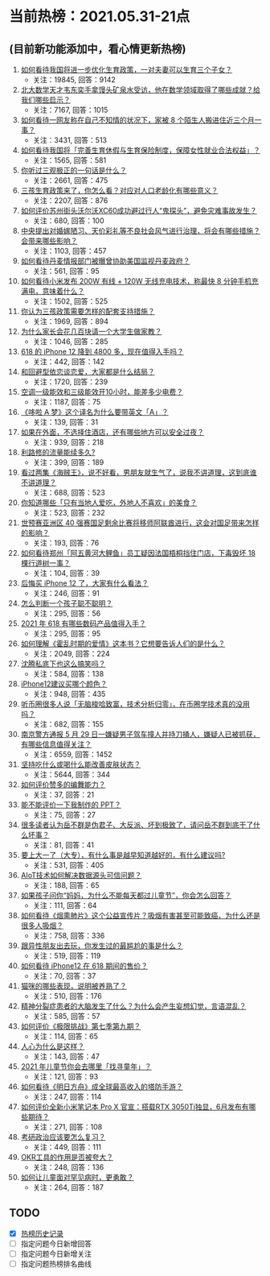 # 当前热榜：2021.05.31-21点
## (目前新功能添加中，看心情更新热榜)
1. [如何看待我国将进一步优化生育政策，一对夫妻可以生育三个子女？](https://www.zhihu.com/question/462390587)
    * 关注：19845, 回答：9142
2. [北大数学天才韦东奕手拿馒头矿泉水受访，他在数学领域取得了哪些成就？给我们哪些启示？](https://www.zhihu.com/question/462169322)
    * 关注：7167, 回答：1015
3. [如何看待一网友称在自己不知情的状况下，家被 8 个陌生人搬进住近三个月一事？](https://www.zhihu.com/question/461252891)
    * 关注：3431, 回答：513
4. [如何看待我国将「完善生育休假与生育保险制度，保障女性就业合法权益」？](https://www.zhihu.com/question/462395582)
    * 关注：1565, 回答：581
5. [你听过三观极正的一句话是什么？](https://www.zhihu.com/question/316797926)
    * 关注：2661, 回答：475
6. [三孩生育政策来了，你怎么看？对应对人口老龄化有哪些意义？](https://www.zhihu.com/question/462391662)
    * 关注：2207, 回答：876
7. [如何评价苏州街头沃尔沃XC60成功避过行人“鬼探头”，避免灾难事故发生？](https://www.zhihu.com/question/461921854)
    * 关注：680, 回答：100
8. [中央提出对婚嫁陋习、天价彩礼等不良社会风气进行治理，将会有哪些措施？会带来哪些影响？](https://www.zhihu.com/question/462399146)
    * 关注：1103, 回答：457
9. [如何看待丹麦情报部门被曝曾协助美国监视丹麦政府？](https://www.zhihu.com/question/462342888)
    * 关注：561, 回答：95
10. [如何看待小米发布 200W 有线 + 120W 无线充电技术，称最快 8 分钟手机充满电，意味着什么？](https://www.zhihu.com/question/462341175)
    * 关注：1502, 回答：525
11. [你认为三孩政策需要怎样的配套支持措施？](https://www.zhihu.com/question/462397663)
    * 关注：1969, 回答：894
12. [为什么家长会花几百块请一个大学生做家教？](https://www.zhihu.com/question/290772385)
    * 关注：1046, 回答：285
13. [618 的 iPhone 12 降到 4800 多，现在值得入手吗？](https://www.zhihu.com/question/462118314)
    * 关注：442, 回答：142
14. [和回避型依恋谈恋爱，大家都是什么结局？](https://www.zhihu.com/question/363459915)
    * 关注：1720, 回答：239
15. [空调一级能效和三级能效开10小时，能差多少电费？](https://www.zhihu.com/question/329341284)
    * 关注：1187, 回答：75
16. [《哆啦 A 梦》这个译名为什么要带英文「A」？](https://www.zhihu.com/question/30836738)
    * 关注：139, 回答：31
17. [如果在外面，不选择住酒店，还有哪些地方可以安全过夜？](https://www.zhihu.com/question/460644032)
    * 关注：939, 回答：218
18. [利路修的流量能续多久?](https://www.zhihu.com/question/461929162)
    * 关注：399, 回答：189
19. [看过两集《海贼王》，说不好看，男朋友就生气了，说我不讲道理，这到底谁不讲道理？](https://www.zhihu.com/question/461150774)
    * 关注：688, 回答：523
20. [你知道哪些「只有当地人爱吃，外地人不喜欢」的美食？](https://www.zhihu.com/question/461730414)
    * 关注：523, 回答：232
21. [世预赛亚洲区 40 强赛国足剩余比赛将移师阿联酋进行，这会对国足带来怎样的影响？](https://www.zhihu.com/question/462369327)
    * 关注：193, 回答：76
22. [如何看待郑州「阿五黄河大鲤鱼」员工疑因法国梧桐挡住门店，下毒毁坏 18 棵行道树一事？](https://www.zhihu.com/question/461978699)
    * 关注：104, 回答：39
23. [后悔买 iPhone 12 了，大家有什么看法？](https://www.zhihu.com/question/445160711)
    * 关注：246, 回答：91
24. [怎么判断一个孩子聪不聪明？](https://www.zhihu.com/question/460441961)
    * 关注：295, 回答：56
25. [2021 年 618 有哪些数码产品值得入手？](https://www.zhihu.com/question/458701072)
    * 关注：295, 回答：95
26. [如何理解《霍乱时期的爱情》这本书？它想要告诉人们的是什么？](https://www.zhihu.com/question/274223889)
    * 关注：2049, 回答：224
27. [沈腾私底下也这么搞笑吗？](https://www.zhihu.com/question/449715891)
    * 关注：584, 回答：138
28. [iPhone12建议买哪个颜色？](https://www.zhihu.com/question/425560690)
    * 关注：948, 回答：435
29. [听币圈很多人说「无脑梭哈致富，技术分析归零」，在币圈学技术真的没用吗？](https://www.zhihu.com/question/430408791)
    * 关注：682, 回答：155
30. [南京警方通报 5 月 29 日一嫌疑男子驾车撞人并持刀捅人，嫌疑人已被抓获，有哪些信息值得关注？](https://www.zhihu.com/question/462129219)
    * 关注：6559, 回答：1452
31. [坚持吃什么或喝什么能改善皮肤状态？](https://www.zhihu.com/question/284643508)
    * 关注：5644, 回答：344
32. [如何评价赞多的编舞能力？](https://www.zhihu.com/question/462219851)
    * 关注：37, 回答：21
33. [能不能评价一下我制作的 PPT？](https://www.zhihu.com/question/460696678)
    * 关注：75, 回答：27
34. [很多读者认为岳不群是伪君子、大反派、坏到极致了，请问岳不群到底干了什么坏事？](https://www.zhihu.com/question/328943013)
    * 关注：81, 回答：41
35. [要上大一了（大专），有什么事是越早知道越好的，有什么建议吗?](https://www.zhihu.com/question/454529413)
    * 关注：531, 回答：405
36. [AIoT技术如何解决数据源头可信问题？](https://www.zhihu.com/question/458050308)
    * 关注：188, 回答：65
37. [如果孩子问你“妈妈，为什么不能每天都过儿童节”，你会怎么回答？](https://www.zhihu.com/question/461277051)
    * 关注：111, 回答：64
38. [如何看待《烟熏肺片》这个公益宣传片？吸烟有害甚至可能致癌，为什么还是很多人吸烟？](https://www.zhihu.com/question/462173251)
    * 关注：758, 回答：336
39. [跟异性朋友出去玩，你发生过的最尴尬的事是什么？](https://www.zhihu.com/question/281832872)
    * 关注：519, 回答：119
40. [如何看待 iPhone12 在 618 期间的售价？](https://www.zhihu.com/question/462109273)
    * 关注：70, 回答：37
41. [猫咪的哪些表现，说明被养熟了？](https://www.zhihu.com/question/436001372)
    * 关注：510, 回答：176
42. [精神分裂症患者的大脑发生了什么？为什么会产生妄想幻觉，言语混乱？](https://www.zhihu.com/question/60875758)
    * 关注：585, 回答：57
43. [如何评价《极限挑战》第七季第九期？](https://www.zhihu.com/question/462265504)
    * 关注：114, 回答：65
44. [人心为什么是这样？](https://www.zhihu.com/question/460333793)
    * 关注：143, 回答：47
45. [2021 年儿童节你会去哪里「找寻童年」？](https://www.zhihu.com/question/458857970)
    * 关注：121, 回答：93
46. [如何看待《明日方舟》成全球最高收入的塔防手游？](https://www.zhihu.com/question/461924842)
    * 关注：247, 回答：114
47. [如何评价全新小米笔记本 Pro X 官宣：搭载RTX 3050Ti独显，6月发布有哪些期待？](https://www.zhihu.com/question/459262263)
    * 关注：271, 回答：108
48. [考研政治应该要怎么复习？](https://www.zhihu.com/question/287567496)
    * 关注：449, 回答：111
49. [OKR工具的作用是否被夸大？](https://www.zhihu.com/question/461337019)
    * 关注：248, 回答：136
50. [如何让儿童面对罕见病时，更勇敢？](https://www.zhihu.com/question/462291804)
    * 关注：264, 回答：187
## TODO
* [x] [热榜历史记录](hot_history/AllHot.md)
* [ ] 指定问题今日新增回答
* [ ] 指定问题今日新增关注
* [ ] 指定问题热榜排名曲线
